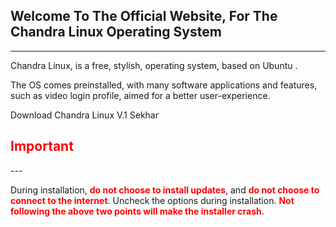 ## Welcome To The Official Website, For The Chandra Linux Operating System
---

Chandra Linux, is a free, stylish, operating system, based on Ubuntu . 

The OS comes preinstalled, with many software applications and features, such as video login profile, aimed for a better user-experience.

Download Chandra Linux V.1 Sekhar

<h2 style="color:red">Important</h2>
---

During installation, <b><span style="color:red">do not choose to install updates</span></b>, and <b><span style="color:red">do not choose to connect to the internet</span></b>. Uncheck the options during installation.
<b><span style="color:red">Not following the above two points will make the installer crash</span></b>.
